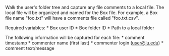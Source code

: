         
Walk the user's folder tree and capture any file comments to a local file.
The local file will be organized and named for the Box file. For example,
a Box file name "foo.txt" will have a comments file called "foo.txt.csv".

Required variables: 
    * Box user ID 
    * Box folder ID 
    * Path to a local folder

The following information will be captured for each file:
    * comment timestamp
    * commenter name (first last)
    * commenter login (user@iu.edu)
    * comment text/message